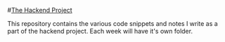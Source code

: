 #[The Hackend Project](http://deepakkarki.github.io/blog/2015/08/08/The-Hackend-Project/)

This repository contains the various code snippets and notes I write as a part of the hackend project. Each week will have it's own folder. 
